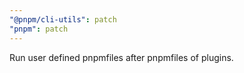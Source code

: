 ```yaml
---
"@pnpm/cli-utils": patch
"pnpm": patch
---
```


Run user defined pnpmfiles after pnpmfiles of plugins.
